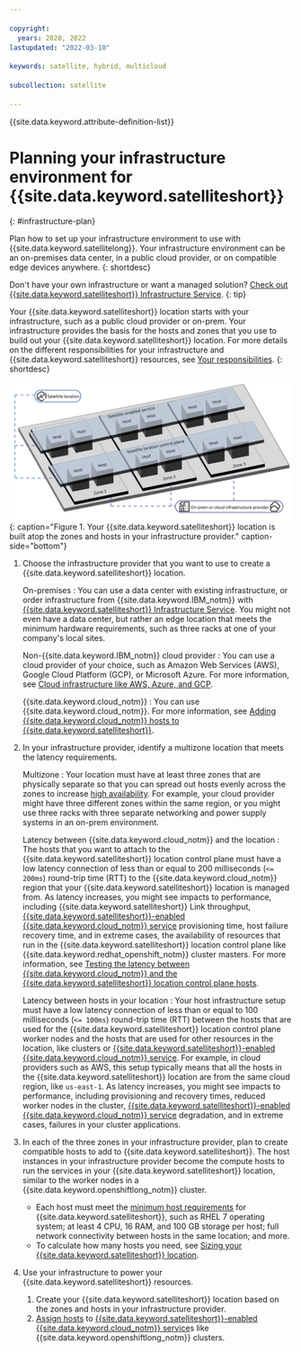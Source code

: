 ```yaml
---

copyright:
  years: 2020, 2022
lastupdated: "2022-03-10"

keywords: satellite, hybrid, multicloud

subcollection: satellite

---
```


{{site.data.keyword.attribute-definition-list}}


# Planning your infrastructure environment for {{site.data.keyword.satelliteshort}}
{: #infrastructure-plan}

Plan how to set up your infrastructure environment to use with {{site.data.keyword.satellitelong}}. Your infrastructure environment can be an on-premises data center, in a public cloud provider, or on compatible edge devices anywhere.
{: shortdesc}

Don't have your own infrastructure or want a managed solution? [Check out {{site.data.keyword.satelliteshort}} Infrastructure Service](/docs/satellite?topic=satellite-infrastructure-service).
{: tip}

Your {{site.data.keyword.satelliteshort}} location starts with your infrastructure, such as a public cloud provider or on-prem. Your infrastructure provides the basis for the hosts and zones that you use to build out your {{site.data.keyword.satelliteshort}} location. For more details on the different responsibilities for your infrastructure and {{site.data.keyword.satelliteshort}} resources, see [Your responsibilities](/docs/satellite?topic=satellite-responsibilities).
{: shortdesc}

![Concept overview of planning your infrastructure](/images/satellite-infra-plan.png){: caption="Figure 1. Your {{site.data.keyword.satelliteshort}} location is built atop the zones and hosts in your infrastructure provider." caption-side="bottom"}

1. Choose the infrastructure provider that you want to use to create a {{site.data.keyword.satelliteshort}} location.

    On-premises
    :    You can use a data center with existing infrastructure, or order infrastructure from {{site.data.keyword.IBM_notm}} with [{{site.data.keyword.satelliteshort}} Infrastructure Service](/docs/satellite?topic=satellite-infrastructure-service). You might not even have a data center, but rather an edge location that meets the minimum hardware requirements, such as three racks at one of your company's local sites.
    
    Non-{{site.data.keyword.IBM_notm}} cloud provider
    :    You can use a cloud provider of your choice, such as Amazon Web Services (AWS), Google Cloud Platform (GCP), or Microsoft Azure. For more information, see [Cloud infrastructure like AWS, Azure, and GCP](/docs/satellite?topic=satellite-infrastructure-plan).
    
    {{site.data.keyword.cloud_notm}}
    :    You can use {{site.data.keyword.cloud_notm}}. For more information, see [Adding {{site.data.keyword.cloud_notm}} hosts to {{site.data.keyword.satelliteshort}}](/docs/satellite?topic=satellite-ibm).
    
2. In your infrastructure provider, identify a multizone location that meets the latency requirements.

    Multizone
    :    Your location must have at least three zones that are physically separate so that you can spread out hosts evenly across the zones to increase [high availability](/docs/satellite?topic=satellite-ha). For example, your cloud provider might have three different zones within the same region, or you might use three racks with three separate networking and power supply systems in an on-prem environment.
    
    Latency between {{site.data.keyword.cloud_notm}} and the location
    :    The hosts that you want to attach to the {{site.data.keyword.satelliteshort}} location control plane must have a low latency connection of less than or equal to 200 milliseconds (`<= 200ms`) round-trip time (RTT) to the {{site.data.keyword.cloud_notm}} region that your {{site.data.keyword.satelliteshort}} location is managed from. As latency increases, you might see impacts to performance, including {{site.data.keyword.satelliteshort}} Link throughput, [{{site.data.keyword.satelliteshort}}-enabled {{site.data.keyword.cloud_notm}} service](/docs/satellite?topic=satellite-managed-services) provisioning time, host failure recovery time, and in extreme cases, the availability of resources that run in the {{site.data.keyword.satelliteshort}} location control plane like {{site.data.keyword.redhat_openshift_notm}} cluster masters. For more information, see [Testing the latency between {{site.data.keyword.cloud_notm}} and the {{site.data.keyword.satelliteshort}} location control plane hosts](/docs/satellite?topic=satellite-host-latency-test#host-latency-mzr).
    
    Latency between hosts in your location
    :    Your host infrastructure setup must have a low latency connection of less than or equal to 100 milliseconds (`<= 100ms`) round-trip time (RTT) between the hosts that are used for the {{site.data.keyword.satelliteshort}} location control plane worker nodes and the hosts that are used for other resources in the location, like clusters or [{{site.data.keyword.satelliteshort}}-enabled {{site.data.keyword.cloud_notm}} service](/docs/satellite?topic=satellite-managed-services). For example, in cloud providers such as AWS, this setup typically means that all the hosts in the {{site.data.keyword.satelliteshort}} location are from the same cloud region, like `us-east-1`. As latency increases, you might see impacts to performance, including provisioning and recovery times, reduced worker nodes in the cluster, [{{site.data.keyword.satelliteshort}}-enabled {{site.data.keyword.cloud_notm}} service](/docs/satellite?topic=satellite-managed-services) degradation, and in extreme cases, failures in your cluster applications.
        
3. In each of the three zones in your infrastructure provider, plan to create compatible hosts to add to {{site.data.keyword.satelliteshort}}. The host instances in your infrastructure provider become the compute hosts to run the services in your {{site.data.keyword.satelliteshort}} location, similar to the worker nodes in a {{site.data.keyword.openshiftlong_notm}} cluster.
    - Each host must meet the [minimum host requirements](/docs/satellite?topic=satellite-host-reqs) for {{site.data.keyword.satelliteshort}}, such as RHEL 7 operating system; at least 4 CPU, 16 RAM, and 100 GB storage per host; full network connectivity between hosts in the same location; and more.
    - To calculate how many hosts you need, see [Sizing your {{site.data.keyword.satelliteshort}} location](/docs/satellite?topic=satellite-about-locations#location-sizing).
    
4. Use your infrastructure to power your {{site.data.keyword.satelliteshort}} resources.

    1. Create your {{site.data.keyword.satelliteshort}} location based on the zones and hosts in your infrastructure provider. 
    2. [Assign hosts](/docs/satellite?topic=satellite-host-concept) to [{{site.data.keyword.satelliteshort}}-enabled {{site.data.keyword.cloud_notm}} service](/docs/satellite?topic=satellite-managed-services)s like {{site.data.keyword.openshiftlong_notm}} clusters.







